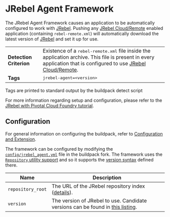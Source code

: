 # JRebel Agent Framework

The JRebel Agent Framework causes an application to be automatically configured to work with [JRebel][]. Pushing any [JRebel Cloud/Remote][] enabled application (containing `rebel-remote.xml`) will automatically download the latest version of [JRebel][] and set it up for use.

<table>
  <tr>
    <td><strong>Detection Criterion</strong></td>
    <td>Existence of a <tt>rebel-remote.xml</tt> file inside the application archive. This file is present in every application that is configured to use <a href="http://manuals.zeroturnaround.com/jrebel/remoting/index.html" target="_blank">JRebel Cloud/Remote</a>.</td>
  </tr>
  <tr>
    <td><strong>Tags</strong></td>
    <td><tt>jrebel-agent=&lt;version&gt;</tt></td>
  </tr>
</table>
Tags are printed to standard output by the buildpack detect script

For more information regarding setup and configuration, please refer to the [JRebel with Pivotal Cloud Foundry tutorial][pivotal].

## Configuration
For general information on configuring the buildpack, refer to [Configuration and Extension][].

The framework can be configured by modifying the [`config/jrebel_agent.yml`][] file in the buildpack fork.  The framework uses the [`Repository` utility support][repositories] and so it supports the [version syntax][] defined there.

| Name | Description
| ---- | -----------
| `repository_root` | The URL of the JRebel repository index ([details][repositories]).
| `version` | The version of JRebel to use. Candidate versions can be found in [this listing][].

[Configuration and Extension]: ../README.md#configuration-and-extension
[`config/jrebel_agent.yml`]: ../config/jrebel_agent.yml
[JRebel Cloud/Remote]: http://manuals.zeroturnaround.com/jrebel/remoting/index.html
[JRebel]: http://zeroturnaround.com/software/jrebel/
[pivotal]: http://manuals.zeroturnaround.com/jrebel/remoting/pivotal.html
[repositories]: extending-repositories.md
[this listing]: http://dl.zeroturnaround.com/jrebel/index.yml
[version syntax]: extending-repositories.md#version-syntax-and-ordering
